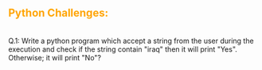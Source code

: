 <H2 style="color: orange;">Python Challenges:</H2> <br>
Q.1: Write a python program which accept a string from the user during the execution and check if the string contain "iraq" then it will print "Yes". Otherwise; it will print "No"? <br>

